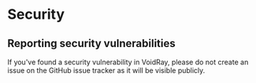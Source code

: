 # Security

## Reporting security vulnerabilities

If you've found a security vulnerability in VoidRay, please do not create an issue on
the GitHub issue tracker as it will be visible publicly.
